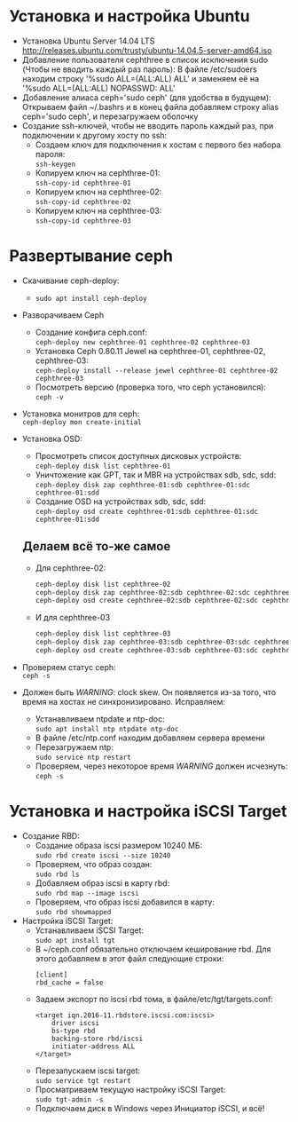 # Установка и настройка Ubuntu
  + Установка Ubuntu Server 14.04 LTS <http://releases.ubuntu.com/trusty/ubuntu-14.04.5-server-amd64.iso>
  + Добавление пользователя cephthree в список исключения sudo (Чтобы не вводить каждый раз пароль):
    В файле /etc/sudoers находим строку '%sudo   ALL=(ALL:ALL) ALL' и заменяем её на '%sudo   ALL=(ALL:ALL) NOPASSWD: ALL'
  + Добавление алиаса ceph='sudo ceph' (для удобства в будущем):
    Открываем файл ~/.bashrs и в конец файла добавляем строку alias ceph='sudo ceph', и перезагружаем оболочку
  + Создание ssh-ключей, чтобы не вводить пароль каждый раз, при подключении к другому хосту по ssh:
    - Создаем ключ для подключения к хостам с первого без набора пароля:  
      `ssh-keygen`
    - Копируем ключ на cephthree-01:  
      `ssh-copy-id cephthree-01`
    - Копируем ключ на cephthree-02:  
      `ssh-copy-id cephthree-02`
    - Копируем ключ на cephthree-03:  
      `ssh-copy-id cephthree-03`

# Развертывание ceph
  + Скачивание ceph-deploy:
    - `sudo apt install ceph-deploy`
  + Разворачиваем Ceph
    - Создание конфига ceph.conf:  
      `ceph-deploy new cephthree-01 cephthree-02 cephthree-03`
    - Установка Ceph 0.80.11 Jewel на cephthree-01, cephthree-02, cephthree-03:  
      `ceph-deploy install --release jewel cephthree-01 cephthree-02 cephthree-03`
    - Посмотреть версию (проверка того, что ceph установился):  
      `ceph -v`
  + Установка монитров для ceph:  
    `ceph-deploy mon create-initial`
  + Установка OSD:
    - Просмотреть список доступных дисковых устройств:  
      `ceph-deploy disk list cephthree-01`
    - Уничтожение как GPT, так и MBR на устройствах sdb, sdc, sdd:  
      `ceph-deploy disk zap cephthree-01:sdb cephthree-01:sdc cephthree-01:sdd`
    - Создание OSD на устройствах sdb, sdc, sdd:  
      `ceph-deploy osd create cephthree-01:sdb cephthree-01:sdc cephthree-01:sdd`

    Делаем всё то-же самое
    ----------------------------------------------------------------------------------------------------------------------
    - Для cephthree-02:  
      ```sh
      ceph-deploy disk list cephthree-02  
      ceph-deploy disk zap cephthree-02:sdb cephthree-02:sdc cephthree-02:sdd  
      ceph-deploy osd create cephthree-02:sdb cephthree-02:sdc cephthree-02:sdd
      ```  

    - И для cephthree-03  
      ```sh
      ceph-deploy disk list cephthree-03
      ceph-deploy disk zap cephthree-03:sdb cephthree-03:sdc cephthree-03:sdd
      ceph-deploy osd create cephthree-03:sdb cephthree-03:sdc cephthree-03:sdd
      ```
  + Проверяем статус ceph:  
    `ceph -s`
  + Должен быть *WARNING*: clock skew. Он появляется из-за того, что время на хостах не синхронизировано. Исправляем:  
    - Устанавливаем ntpdate и ntp-doc:  
      `sudo apt install ntp ntpdate ntp-doc`
    - В файле /etc/ntp.conf находим добавляем сервера времени
    - Перезагружаем ntp:  
      `sudo service ntp restart`
    - Проверяем, через некоторое время *WARNING* должен исчезнуть:  
      `ceph -s`

# Установка и настройка iSCSI Target
  + Создание RBD:
    - Создание образа iscsi размером 10240 МБ:  
      `sudo rbd create iscsi --size 10240`
    - Проверяем, что образ создан:  
      `sudo rbd ls`
    - Добавляем образ iscsi в карту rbd:  
      `sudo rbd map --image iscsi`
    - Проверяем, что образ iscsi добавился в карту:  
      `sudo rbd showmapped`
  + Настройка iSCSI Target:
    - Устанавливаем iSCSI Target:  
      `sudo apt install tgt`
    - В ~/ceph.conf обязательно отключаем кеширование rbd. Для этого добавляем в этот файл следующие строки:  
       ```
       [client]  
       rbd_cache = false
       ```
    - Задаем экспорт по iscsi rbd тома, в файле/etc/tgt/targets.conf:  
        ```
        <target iqn.2016-11.rbdstore.iscsi.com:iscsi>
            driver iscsi
            bs-type rbd
            backing-store rbd/iscsi
            initiator-address ALL
        </target>
        ```
    - Перезапускаем iscsi target:  
      `sudo service tgt restart`
    - Просматриваем текущую настройку iSCSI Target:  
      `sudo tgt-admin -s`
    - Подключаем диск в Windows через Инициатор iSCSI, и всё!
